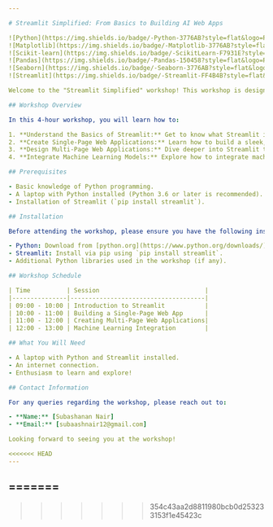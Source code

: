 ```yaml
---

# Streamlit Simplified: From Basics to Building AI Web Apps

![Python](https://img.shields.io/badge/-Python-3776AB?style=flat&logo=Python&logoColor=white)
![Matplotlib](https://img.shields.io/badge/-Matplotlib-3776AB?style=flat&logo=Matplotlib&logoColor=white)
![Scikit-learn](https://img.shields.io/badge/-ScikitLearn-F7931E?style=flat&logo=scikit-learn&logoColor=white)
![Pandas](https://img.shields.io/badge/-Pandas-150458?style=flat&logo=Pandas&logoColor=white)
![Seaborn](https://img.shields.io/badge/-Seaborn-3776AB?style=flat&logo=Seaborn&logoColor=white)
![Streamlit](https://img.shields.io/badge/-Streamlit-FF4B4B?style=flat&logo=Streamlit&logoColor=white)

Welcome to the "Streamlit Simplified" workshop! This workshop is designed to introduce you to the powerful and user-friendly Streamlit library, enabling you to create and deploy interactive web applications with ease.

## Workshop Overview

In this 4-hour workshop, you will learn how to:

1. **Understand the Basics of Streamlit:** Get to know what Streamlit is and why it's a game-changer in web application development.
2. **Create Single-Page Web Applications:** Learn how to build a sleek, functional single-page application using Streamlit.
3. **Design Multi-Page Web Applications:** Dive deeper into Streamlit to structure and create multi-page applications.
4. **Integrate Machine Learning Models:** Explore how to integrate machine learning models into your applications for predictive capabilities.

## Prerequisites

- Basic knowledge of Python programming.
- A laptop with Python installed (Python 3.6 or later is recommended).
- Installation of Streamlit (`pip install streamlit`).

## Installation

Before attending the workshop, please ensure you have the following installed:

- Python: Download from [python.org](https://www.python.org/downloads/)
- Streamlit: Install via pip using `pip install streamlit`.
- Additional Python libraries used in the workshop (if any).

## Workshop Schedule

| Time          | Session                             |
|---------------|-------------------------------------|
| 09:00 - 10:00 | Introduction to Streamlit           |
| 10:00 - 11:00 | Building a Single-Page Web App      |
| 11:00 - 12:00 | Creating Multi-Page Web Applications|
| 12:00 - 13:00 | Machine Learning Integration        |

## What You Will Need

- A laptop with Python and Streamlit installed.
- An internet connection.
- Enthusiasm to learn and explore!

## Contact Information

For any queries regarding the workshop, please reach out to:

- **Name:** [Subashanan Nair]
- **Email:** [subaashnair12@gmail.com]

Looking forward to seeing you at the workshop!

<<<<<<< HEAD
---
```

=======
---
>>>>>>> 354c43aa2d8811980bcb0d253233153f1e45423c